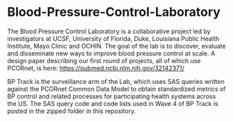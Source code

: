 # Blood-Pressure-Control-Laboratory

The Blood Pressure Control Laboratory is a collaborative project led by investigators at UCSF, University of Florida, Duke, Louisiana Public Health Institute, Mayo Clinic and OCHIN.  The goal of the lab is to discover, evaluate and disseminate new ways to improve blood pressure control at scale.  A design paper describing our first round of projects, all of which use PCORnet, is here: https://pubmed.ncbi.nlm.nih.gov/32142371/

BP Track is the surveillance arm of the Lab, which uses SAS queries written against the PCORnet Common Data Model to obtain standardized metrics of BP control and related processes for participating health systems across the US.  The SAS query code and code lists used in Wave 4 of BP Track is posted in the zipped folder in this repository.
